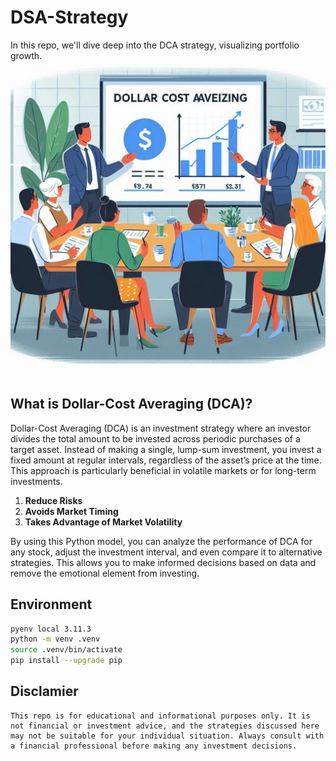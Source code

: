 # DSA-Strategy

In this repo, we'll dive deep into the DCA strategy, visualizing portfolio growth.
![dsa](dsa.jpeg)

## What is Dollar-Cost Averaging (DCA)?

Dollar-Cost Averaging (DCA) is an investment strategy where an investor divides the total amount to be invested across periodic purchases of a target asset. Instead of making a single, lump-sum investment, you invest a fixed amount at regular intervals, regardless of the asset’s price at the time. This approach is particularly beneficial in volatile markets or for long-term investments.

1. **Reduce Risks** 
2. **Avoids Market Timing**
3. **Takes Advantage of Market Volatility**

By using this Python model, you can analyze the performance of DCA for any stock, adjust the investment interval, and even compare it to alternative strategies. This allows you to make informed decisions based on data and remove the emotional element from investing.


## Environment


```BASH
pyenv local 3.11.3
python -m venv .venv
source .venv/bin/activate
pip install --upgrade pip
```


## Disclamier
```
This repo is for educational and informational purposes only. It is not financial or investment advice, and the strategies discussed here may not be suitable for your individual situation. Always consult with a financial professional before making any investment decisions.
```